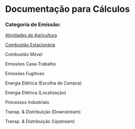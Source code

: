 # Documentação para Cálculos

### Categoria de Emissão:

[Atividades de Agricultura](https://github.com/ZNIT-Tech/documentation/blob/main/Atividades%20de%20Agricultura.md)

[Combustão Estacionária](https://github.com/ZNIT-Tech/documentation/blob/main/Combust%C3%A3o%20Estacion%C3%A1ria.md)

Combustão Móvel

Emissões Casa-Trabalho

Emissões Fugitivas

Energia Elétrica (Escolha de Compra)

Energia Elétrica (Localização)

Processos Industriais

Transp. & Distribuição (Downstream)

Transp. & Distribuição (Upstream)
